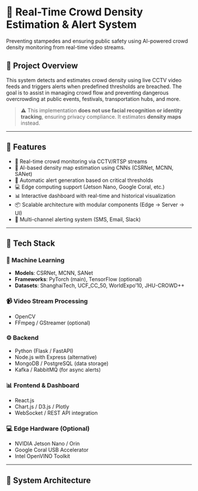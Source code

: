 # 🧠 Real-Time Crowd Density Estimation & Alert System

Preventing stampedes and ensuring public safety using AI-powered crowd density monitoring from real-time video streams.

## 📌 Project Overview

This system detects and estimates crowd density using live CCTV video feeds and triggers alerts when predefined thresholds are breached. The goal is to assist in managing crowd flow and preventing dangerous overcrowding at public events, festivals, transportation hubs, and more.

> ⚠️ This implementation **does not use facial recognition or identity tracking**, ensuring privacy compliance. It estimates **density maps** instead.

---

## 🚀 Features

- 🎥 Real-time crowd monitoring via CCTV/RTSP streams
- 🧠 AI-based density map estimation using CNNs (CSRNet, MCNN, SANet)
- 🔔 Automatic alert generation based on critical thresholds
- 💻 Edge computing support (Jetson Nano, Google Coral, etc.)
- 📊 Interactive dashboard with real-time and historical visualization
- 📦 Scalable architecture with modular components (Edge → Server → UI)
- 📩 Multi-channel alerting system (SMS, Email, Slack)

---

## 🧠 Tech Stack

### 📍 Machine Learning
- **Models**: CSRNet, MCNN, SANet
- **Frameworks**: PyTorch (main), TensorFlow (optional)
- **Datasets**: ShanghaiTech, UCF_CC_50, WorldExpo’10, JHU-CROWD++

### 📹 Video Stream Processing
- OpenCV
- FFmpeg / GStreamer (optional)

### ⚙️ Backend
- Python (Flask / FastAPI)
- Node.js with Express (alternative)
- MongoDB / PostgreSQL (data storage)
- Kafka / RabbitMQ (for async alerts)

### 📊 Frontend & Dashboard
- React.js
- Chart.js / D3.js / Plotly
- WebSocket / REST API integration

### 💻 Edge Hardware (Optional)
- NVIDIA Jetson Nano / Orin
- Google Coral USB Accelerator
- Intel OpenVINO Toolkit

---

## 🧱 System Architecture

